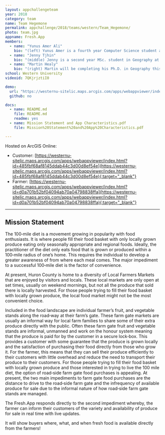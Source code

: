 ```yaml
---
layout: appchallengeteam
year: 2018
category: team
name: Team Hegemone
permalink: appchallenge/2018/teams/western/Team_Hegemone/
photo: team.jpg
appname: Fresh.App
members:
  - name: "Yunus Amer Ali"
    bio: "(left) Yunus Amer is a fourth year Computer Science student at The University of Western Ontario. Yunus' favourite fields of Computer Science are Computer Vision, Human-Computer Interaction, and Data Transmission Methods. This is his first year participating in the ECCE app challenge and he has no prior experience with GIS software."
  - name: "Jenny Tjhin"
    bio: "(middle) Jenny is a second year MSc. student in Geography at Western. Her research uses GIS and spatial statistical methods to detect cluster of points in epidemiology. This is the first time for her to compete in the challenge and she's excited to collaborate with the team."
  - name: "Martin Healy"
    bio: "(right) Martin will be completing his Ph.D. in Geography this year in the Human Environments Analysis Lab (HEAL). He is using ArcGIS Desktop, ArcGIS Pro, and the R-ArcGIS-Bridge in his research. He has primarily programmed using Python over the last few years and is excited to use the Web App Builder for ArcGIS and delve into the ArcGIS API for JavaScript."
school: Western University
videoid: 7QKjrjztiI0

demo:
  url: "https://westernu-sitelic.maps.arcgis.com/apps/webappviewer/index.html?id=485fbf68af8145ddab44c3d00d8ef54e"
  github: no

docs:
  - name: README.md
    file: README.md
    readme: yes
  - name: Mission Statement and App Characteristics.pdf
    file: Mission%20Statement%20and%20App%20Characteristics.pdf

---
```


Hosted on ArcGIS Online:

- Customer: [https://westernu-sitelic.maps.arcgis.com/apps/webappviewer/index.html?id=485fbf68af8145ddab44c3d00d8ef54e](https://westernu-sitelic.maps.arcgis.com/apps/webappviewer/index.html?id=485fbf68af8145ddab44c3d00d8ef54e){:target="_blank"}
- Farmer: [https://westernu-sitelic.maps.arcgis.com/apps/webappviewer/index.html?id=d0a701b52bf04094ab70a04798838ffa](https://westernu-sitelic.maps.arcgis.com/apps/webappviewer/index.html?id=d0a701b52bf04094ab70a04798838ffa){:target="_blank"}

---

## Mission Statement

The 100‐mile diet is a movement growing in popularity with food enthusiasts. It is where people fill their
food basket with only locally grown produce eating only seasonally appropriate and regional foods.
Ideally, the practitioner of the diet only eats food that is grown or produced within a 100‐mile radius of
one’s home. This requires the individual to develop a greater awareness of from where each meal
comes. The major impediment to a successful 100‐mile diet is the factor of convenience.

At present, Huron County is home to a diversity of Local Farmers Markets that are enjoyed by visitors
and locals. These local markets are only open at set times, usually on weekend mornings, but not all the
produce that sold there is locally harvested. For those people trying to fill their food basket with locally
grown produce, the local food market might not be the most convenient choice.

Included in the food landscape are individual farmer’s fruit, and vegetable stands along the road‐way at
their farm’s gate. These farm gate markets are usually an informal way for local farm families to share
some of their extra produce directly with the public. Often these farm gate fruit and vegetable stands
are informal, unmanned and work on the honour system meaning that the produce is paid for by the
customer in a secure lock‐box. This provides a customer with some guarantee that the produce is grown
locally and the satisfaction of purchasing their food directly from those who grow it. For the farmer, this
means that they can sell their produce efficiently to their customers with little overhead and reduce the
need to transport their produce to their customers. For those people trying to fill their food basket with
locally grown produce and those interested in trying to live the 100 mile diet, the option of road‐side
farm gate food purchases is appealing. At present, the two main impediments to farm gate food
purchases are the distance to drive to the road‐side farm gate and the infrequency of available produce
for sale due to the informal nature of how road‐side farm gate stands are managed.

The Fresh.App responds directly to the second impediment whereby, the farmer can inform their
customers of the variety and availability of produce for sale in real time with live updates.

It will show buyers where, what, and when fresh food is available directly from the farmers!

